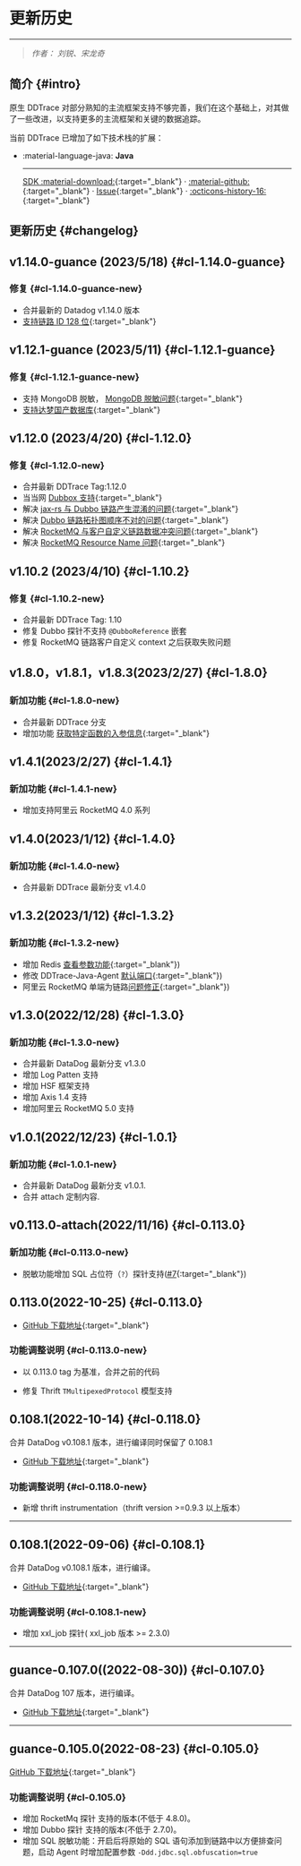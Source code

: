 # 更新历史

---

> *作者： 刘锐、宋龙奇*

## 简介 {#intro}

原生 DDTrace 对部分熟知的主流框架支持不够完善，我们在这个基础上，对其做了一些改进，以支持更多的主流框架和关键的数据追踪。

当前 DDTrace 已增加了如下技术栈的扩展：

<!-- markdownlint-disable MD046 MD030 -->
<div class="grid cards" markdown>

-   :material-language-java: __Java__

    ---

    [SDK :material-download:](https://static.guance.com/dd-image/dd-java-agent.jar){:target="_blank"} ·
    [:material-github:](https://github.com/GuanceCloud/dd-trace-java){:target="_blank"} ·
    [Issue](https://github.com/GuanceCloud/dd-trace-java/issues/new){:target="_blank"} ·
    [:octicons-history-16:](https://github.com/GuanceCloud/dd-trace-java/releases){:target="_blank"}

</div>
<!-- markdownlint-enable -->

## 更新历史 {#changelog}

<!--

更新历史可以参考 Datakit 的基本范式：

## 1.2.3(2022/12/12) {#cl-1.2.3}
本次发布主要有如下更新：

### 新加功能 {#cl-1.2.3-new}
### 问题修复 {#cl-1.2.3-fix}
### 功能优化 {#cl-1.2.3-opt}
### 兼容调整 {#cl-1.2.3-brk}

--->


## v1.14.0-guance (2023/5/18) {#cl-1.14.0-guance}

### 修复 {#cl-1.14.0-guance-new}

- 合并最新的 Datadog v1.14.0 版本
- [支持链路 ID 128 位](https://github.com/GuanceCloud/dd-trace-java/issues/37){:target="_blank"}


## v1.12.1-guance (2023/5/11) {#cl-1.12.1-guance}

### 修复 {#cl-1.12.1-guance-new}

- 支持 MongoDB 脱敏， [MongoDB 脱敏问题](https://github.com/GuanceCloud/dd-trace-java/issues/38){:target="_blank"}
- [支持达梦国产数据库](https://github.com/GuanceCloud/dd-trace-java/issues/39){:target="_blank"}


## v1.12.0 (2023/4/20) {#cl-1.12.0}

### 修复 {#cl-1.12.0-new}

- 合并最新 DDTrace Tag:1.12.0
- 当当网 [Dubbox 支持](https://github.com/GuanceCloud/dd-trace-java/issues/32){:target="_blank"}
- 解决 [jax-rs 与 Dubbo 链路产生混淆的问题](https://github.com/GuanceCloud/dd-trace-java/issues/34){:target="_blank"}
- 解决 [Dubbo 链路拓扑图顺序不对的问题](https://github.com/GuanceCloud/dd-trace-java/issues/35){:target="_blank"}
- 解决 [RocketMQ 与客户自定义链路数据冲突问题](https://github.com/GuanceCloud/dd-trace-java/issues/29){:target="_blank"}
- 解决 [RocketMQ Resource Name 问题](https://github.com/GuanceCloud/dd-trace-java/issues/33){:target="_blank"}

## v1.10.2 (2023/4/10) {#cl-1.10.2}

### 修复 {#cl-1.10.2-new}

- 合并最新 DDTrace Tag: 1.10
- 修复 Dubbo 探针不支持 `@DubboReference` 嵌套
- 修复 RocketMQ 链路客户自定义 context 之后获取失败问题

## v1.8.0，v1.8.1，v1.8.3(2023/2/27) {#cl-1.8.0}

### 新加功能 {#cl-1.8.0-new}

- 合并最新 DDTrace 分支
- 增加功能 [获取特定函数的入参信息](https://github.com/GuanceCloud/dd-trace-java/issues/26){:target="_blank"}

## v1.4.1(2023/2/27) {#cl-1.4.1}

### 新加功能 {#cl-1.4.1-new}

- 增加支持阿里云 RocketMQ 4.0 系列

## v1.4.0(2023/1/12) {#cl-1.4.0}

### 新加功能 {#cl-1.4.0-new}

- 合并最新 DDTrace 最新分支 v1.4.0

## v1.3.2(2023/1/12) {#cl-1.3.2}

### 新加功能 {#cl-1.3.2-new}

- 增加 Redis [查看参数功能](https://github.com/GuanceCloud/dd-trace-java/issues/19){:target="_blank"})
- 修改 DDTrace-Java-Agent [默认端口](https://github.com/GuanceCloud/dd-trace-java/issues/18){:target="_blank"})
- 阿里云 RocketMQ 单端为链路[问题修正](https://github.com/GuanceCloud/dd-trace-java/issues/22){:target="_blank"})

## v1.3.0(2022/12/28) {#cl-1.3.0}

### 新加功能 {#cl-1.3.0-new}

- 合并最新 DataDog 最新分支 v1.3.0
- 增加 Log Patten 支持
- 增加 HSF 框架支持
- 增加 Axis 1.4 支持
- 增加阿里云 RocketMQ 5.0 支持

## v1.0.1(2022/12/23) {#cl-1.0.1}

### 新加功能 {#cl-1.0.1-new}

- 合并最新 DataDog 最新分支 v1.0.1.
- 合并 attach 定制内容.

## v0.113.0-attach(2022/11/16) {#cl-0.113.0}

### 新加功能 {#cl-0.113.0-new}

- 脱敏功能增加 SQL 占位符（`?`）探针支持([#7](https://github.com/GuanceCloud/dd-trace-java/issues/7){:target="_blank"})

## 0.113.0(2022-10-25) {#cl-0.113.0}

- [GitHub 下载地址](https://github.com/GuanceCloud/dd-trace-java/releases/tag/v0.113.0-guance){:target="_blank"}

### 功能调整说明 {#cl-0.113.0-new}

- 以 0.113.0 tag 为基准，合并之前的代码

- 修复 Thrift `TMultipexedProtocol` 模型支持

## 0.108.1(2022-10-14) {#cl-0.118.0}

合并 DataDog v0.108.1 版本，进行编译同时保留了 0.108.1

- [GitHub 下载地址](https://github.com/GuanceCloud/dd-trace-java/releases/tag/v0.108.1){:target="_blank"}

### 功能调整说明 {#cl-0.118.0-new}

- 新增 thrift instrumentation（thrift version >=0.9.3 以上版本）

---

## 0.108.1(2022-09-06) {#cl-0.108.1}

合并 DataDog v0.108.1 版本，进行编译。

- [GitHub 下载地址](https://github.com/GuanceCloud/dd-trace-java/releases/tag/v0.108.1){:target="_blank"}

### 功能调整说明 {#cl-0.108.1-new}

- 增加 xxl_job 探针( xxl_job 版本 >= 2.3.0)

---

## guance-0.107.0((2022-08-30)) {#cl-0.107.0}

合并 DataDog 107 版本，进行编译。

- [GitHub 下载地址](https://github.com/GuanceCloud/dd-trace-java/releases/tag/guance-107){:target="_blank"}

---

## guance-0.105.0(2022-08-23) {#cl-0.105.0}

[GitHub 下载地址](https://static.guance.com/ddtrace/dd-java-agent-guance-0.106.0-SNAPSHOT.jar){:target="_blank"}

### 功能调整说明 {#cl-0.105.0}

- 增加 RocketMq 探针 支持的版本(不低于 4.8.0)。
- 增加 Dubbo 探针 支持的版本(不低于 2.7.0)。
- 增加 SQL 脱敏功能：开启后将原始的 SQL 语句添加到链路中以方便排查问题，启动 Agent 时增加配置参数 `-Ddd.jdbc.sql.obfuscation=true`
